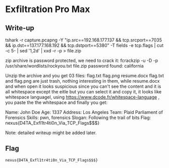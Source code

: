 # Exfiltration Pro Max

## Write-up

tshark -r capture.pcapng -Y "ip.src==192.168.177.137 && tcp.srcport==7035 && ip.dst==137.177.168.192 && tcp.dstport==5380" -T fields -e tcp.flags | cut -c 5- | sed '1,2d' | xxd -r -p > file.zip

zip archive is password protected, we need to crack it: 
fcrackzip -u -D -p /usr/share/wordlists/rockyou.txt file.zip
password found: california

Unzip the archive and you get 03 files: flag.txt flag.png resume.docx
flag.txt and flag.png are just trash, nothing interesting in them, while resume.docx and when open it looks suspicious since you can't see the content and it is all whitespace except the eitle but you can select it and copy it, it looks like whitespace languagel, using https://www.dcode.fr/whitespace-language , you paste the the whitespace and finally you get:

Name: John Doe
Age: 1337
Address: Los Angeles
Team: Plaid Parliament of Forensics
Skills: pwn, forensics
Slogan: Following the trail of bits
Flag: nexus{D4TA_Exfl1tr4ti0n_Via_TCP_Flags$$$}

Note: detailed writeup might be added later.

## Flag

`nexus{D4TA_Exfl1tr4ti0n_Via_TCP_Flags$$$}`
